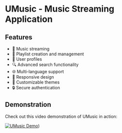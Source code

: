 # UMusic - Music Streaming Application

## Features
- 🎵 Music streaming
- 📝 Playlist creation and management
- 👤 User profiles
- 🔍 Advanced search functionality
- 🌐 Multi-language support
- 📱 Responsive design
- 🎨 Customizable themes
- 🔒 Secure authentication


## Demonstration
Check out this video demonstration of UMusic in action:

[![UMusic Demo]([https://www.youtube.com/watch?v=Xk_MkFIB4e)](https://youtu.be/ByI1lBVQtJE))
